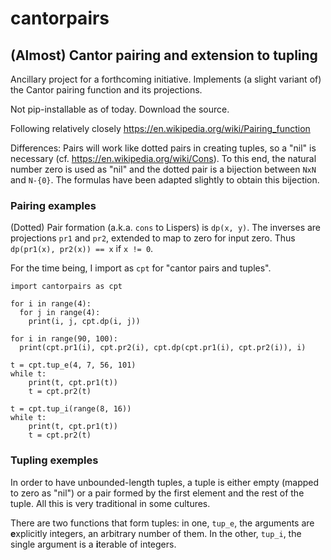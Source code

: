 # cantorpairs
## (Almost) Cantor pairing and extension to tupling

Ancillary project for a forthcoming initiative. Implements (a slight variant of) the Cantor pairing function and its projections.

Not pip-installable as of today. Download the source.

Following relatively closely <https://en.wikipedia.org/wiki/Pairing_function>

Differences: Pairs will work like dotted pairs in creating tuples, so a "nil" is necessary (cf. <https://en.wikipedia.org/wiki/Cons>).
To this end, the natural number zero is used as "nil" and the dotted pair is a bijection between `NxN` and `N-{0}`. The formulas
have been adapted slightly to obtain this bijection.

### Pairing examples

(Dotted) Pair formation (a.k.a. `cons` to Lispers) is `dp(x, y)`. The inverses are projections `pr1` and `pr2`, extended 
to map to zero for input zero. Thus `dp(pr1(x), pr2(x)) == x` if `x != 0`.

For the time being, I import as `cpt` for "cantor pairs and tuples".

```
import cantorpairs as cpt

for i in range(4):
  for j in range(4):
    print(i, j, cpt.dp(i, j))

for i in range(90, 100):
  print(cpt.pr1(i), cpt.pr2(i), cpt.dp(cpt.pr1(i), cpt.pr2(i)), i) 

t = cpt.tup_e(4, 7, 56, 101)
while t:
    print(t, cpt.pr1(t))
    t = cpt.pr2(t)

t = cpt.tup_i(range(8, 16))
while t:
    print(t, cpt.pr1(t))
    t = cpt.pr2(t)
```

### Tupling exemples

In order to have unbounded-length tuples, a tuple is either empty (mapped to zero as "nil") or a pair formed by the first element and the rest of the tuple. All this is very traditional in some cultures.

There are two functions that form tuples: in one, `tup_e`, the arguments are **e**xplicitly integers, an arbitrary number of them. 
In the other, `tup_i`, the single argument is a **i**terable of integers.

